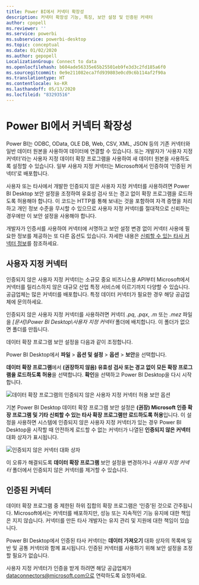 ```yaml
---
title: Power BI에서 커넥터 확장성
description: 커넥터 확장성 기능, 특징, 보안 설정 및 인증된 커넥터
author: cpopell
ms.reviewer: ''
ms.service: powerbi
ms.subservice: powerbi-desktop
ms.topic: conceptual
ms.date: 01/02/2020
ms.author: gepopell
LocalizationGroup: Connect to data
ms.openlocfilehash: b604ade56335e65b25501eb9fe3d3c2fd185a6f0
ms.sourcegitcommit: 0e9e211082eca7fd939803e0cd9c6b114af2f90a
ms.translationtype: HT
ms.contentlocale: ko-KR
ms.lasthandoff: 05/13/2020
ms.locfileid: "83293516"
---
```

# <a name="connector-extensibility-in-power-bi"></a>Power BI에서 커넥터 확장성

Power BI는 ODBC, OData, OLE DB, Web, CSV, XML, JSON 등의 기존 커넥터와 일반 데이터 원본을 사용하여 데이터에 연결할 수 있습니다. 또는 개발자가 ‘사용자 지정 커넥터’라는 사용자 지정 데이터 확장 프로그램을 사용하여 새 데이터 원본을 사용하도록 설정할 수 있습니다.  일부 사용자 지정 커넥터는 Microsoft에서 인증하여 ‘인증된 커넥터’로 배포합니다. 

사용자 또는 타사에서 개발한 인증되지 않은 사용자 지정 커넥터를 사용하려면 Power BI Desktop 보안 설정을 조정하여 유효성 검사 또는 경고 없이 확장 프로그램을 로드하도록 허용해야 합니다. 이 코드는 HTTP를 통해 보내는 것을 포함하여 자격 증명을 처리하고 개인 정보 수준을 무시할 수 있으므로 사용자 지정 커넥터를 절대적으로 신뢰하는 경우에만 이 보안 설정을 사용해야 합니다.

개발자가 인증서를 사용하여 커넥터에 서명하고 보안 설정 변경 없이 커넥터 사용에 필요한 정보를 제공하는 또 다른 옵션도 있습니다. 자세한 내용은 [신뢰할 수 있는 타사 커넥터 정보](desktop-trusted-third-party-connectors.md)를 참조하세요.

## <a name="custom-connectors"></a>사용자 지정 커넥터

인증되지 않은 사용자 지정 커넥터는 소규모 중요 비즈니스용 API부터 Microsoft에서 커넥터를 릴리스하지 않은 대규모 산업 특정 서비스에 이르기까지 다양할 수 있습니다. 공급업체는 많은 커넥터를 배포합니다. 특정 데이터 커넥터가 필요한 경우 해당 공급업체에 문의하세요. 

인증되지 않은 사용자 지정 커넥터를 사용하려면 커넥터 *.pq*, *.pqx*, *.m* 또는 *.mez* 파일을 *\[문서]\\Power BI Desktop\\사용자 지정 커넥터* 폴더에 배치합니다. 이 폴더가 없으면 폴더를 만듭니다.

데이터 확장 프로그램 보안 설정을 다음과 같이 조정합니다.

Power BI Desktop에서 **파일** > **옵션 및 설정** > **옵션** > **보안**을 선택합니다.

**데이터 확장 프로그램**에서 **(권장하지 않음) 유효성 검사 또는 경고 없이 모든 확장 프로그램을 로드하도록 허용**을 선택합니다. **확인**을 선택하고 Power BI Desktop을 다시 시작합니다. 

![데이터 확장 프로그램의 인증되지 않은 사용자 지정 커넥터 허용 보안 옵션](media/desktop-connector-extensibility/data-extension-security-1.png)

기본 Power BI Desktop 데이터 확장 프로그램 보안 설정은 **(권장) Microsoft 인증 확장 프로그램 및 기타 신뢰할 수 있는 타사 확장 프로그램만 로드하도록 허용**입니다. 이 설정을 사용하면 시스템에 인증되지 않은 사용자 지정 커넥터가 있는 경우 Power BI Desktop을 시작할 때 안전하게 로드할 수 없는 커넥터가 나열된 **인증되지 않은 커넥터** 대화 상자가 표시됩니다.

![인증되지 않은 커넥터 대화 상자](media/desktop-connector-extensibility/data-extension-security-2.png)

이 오류가 해결되도록 **데이터 확장 프로그램** 보안 설정을 변경하거나 *사용자 지정 커넥터* 폴더에서 인증되지 않은 커넥터를 제거할 수 있습니다.

## <a name="certified-connectors"></a>인증된 커넥터

데이터 확장 프로그램 중 제한된 하위 집합의 확장 프로그램은 ‘인증’된 것으로 간주됩니다.  Microsoft에서는 커넥터를 배포하지만, 성능 또는 지속적인 기능 유지에 대한 책임은 지지 않습니다. 커넥터를 만든 타사 개발자는 유지 관리 및 지원에 대한 책임이 있습니다. 

Power BI Desktop에서 인증된 타사 커넥터는 **데이터 가져오기** 대화 상자의 목록에 일반 및 공통 커넥터와 함께 표시됩니다. 인증된 커넥터를 사용하기 위해 보안 설정을 조정할 필요가 없습니다.

사용자 지정 커넥터가 인증을 받게 하려면 해당 공급업체가 dataconnectors@microsoft.com으로 연락하도록 요청하세요.
